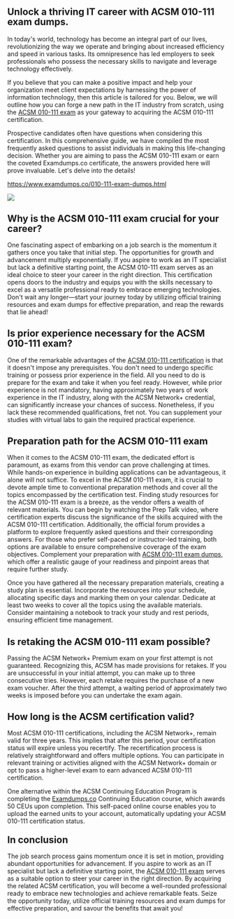 <h1 class="MsoNormal"><strong style="mso-bidi-font-weight: normal;"><span style="font-size: 16.0pt; line-height: 107%;">Unlock a thriving IT career with ACSM 010-111 exam dumps.</span></strong></h1><p class="MsoNormal">In today's world, technology has become an integral part of our lives, revolutionizing the way we operate and bringing about increased efficiency and speed in various tasks. Its omnipresence has led employers to seek professionals who possess the necessary skills to navigate and leverage technology effectively.</p><p class="MsoNormal">If you believe that you can make a positive impact and help your organization meet client expectations by harnessing the power of information technology, then this article is tailored for you. Below, we will outline how you can forge a new path in the IT industry from scratch, using the <a href="https://www.examdumps.co/010-111-exam-dumps.html">ACSM 010-111 exam</a> as your gateway to acquiring the ACSM 010-111 certification.</p><p class="MsoNormal">Prospective candidates often have questions when considering this certification. In this comprehensive guide, we have compiled the most frequently asked questions to assist individuals in making this life-changing decision. Whether you are aiming to pass the ACSM 010-111 exam or earn the coveted Examdumps.co certificate, the answers provided here will prove invaluable. Let's delve into the details!</p><p class="MsoNormal"><a href="https://www.examdumps.co/010-111-exam-dumps.html">https://www.examdumps.co/010-111-exam-dumps.html</a></p><p class="MsoNormal"><img src="https://www.examdumps.co//images/banners/big-sale-20-percent-discount-offer-examdumps.jpg"></p><h2 class="MsoNormal"><strong style="mso-bidi-font-weight: normal;"><span style="font-size: 16.0pt; line-height: 107%;">Why is the ACSM 010-111 exam crucial for your career?</span></strong></h2><p class="MsoNormal">One fascinating aspect of embarking on a job search is the momentum it gathers once you take that initial step. The opportunities for growth and advancement multiply exponentially. If you aspire to work as an IT specialist but lack a definitive starting point, the ACSM 010-111 exam serves as an ideal choice to steer your career in the right direction. This certification opens doors to the industry and equips you with the skills necessary to excel as a versatile professional ready to embrace emerging technologies. Don't wait any longer&mdash;start your journey today by utilizing official training resources and exam dumps for effective preparation, and reap the rewards that lie ahead!</p><h2 class="MsoNormal"><strong style="mso-bidi-font-weight: normal;"><span style="font-size: 16.0pt; line-height: 107%;">Is prior experience necessary for the ACSM 010-111 exam?</span></strong></h2><p class="MsoNormal">One of the remarkable advantages of the <a href="https://www.examdumps.co/acsm-cpt-exam-dumps.html">ACSM 010-111 certification</a> is that it doesn't impose any prerequisites. You don't need to undergo specific training or possess prior experience in the field. All you need to do is prepare for the exam and take it when you feel ready. However, while prior experience is not mandatory, having approximately two years of work experience in the IT industry, along with the ACSM Network+ credential, can significantly increase your chances of success. Nonetheless, if you lack these recommended qualifications, fret not. You can supplement your studies with virtual labs to gain the required practical experience.</p><h2 class="MsoNormal"><strong style="mso-bidi-font-weight: normal;"><span style="font-size: 16.0pt; line-height: 107%;">Preparation path for the ACSM 010-111 exam</span></strong></h2><p class="MsoNormal">When it comes to the ACSM 010-111 exam, the dedicated effort is paramount, as exams from this vendor can prove challenging at times. While hands-on experience in building applications can be advantageous, it alone will not suffice. To excel in the ACSM 010-111 exam, it is crucial to devote ample time to conventional preparation methods and cover all the topics encompassed by the certification test. Finding study resources for the ACSM 010-111 exam is a breeze, as the vendor offers a wealth of relevant materials. You can begin by watching the Prep Talk video, where certification experts discuss the significance of the skills acquired with the ACSM 010-111 certification. Additionally, the official forum provides a platform to explore frequently asked questions and their corresponding answers. For those who prefer self-paced or instructor-led training, both options are available to ensure comprehensive coverage of the exam objectives. Complement your preparation with <a href="https://www.examdumps.co/acsm-exam-dumps.html">ACSM 010-111 exam dumps, </a>which offer a realistic gauge of your readiness and pinpoint areas that require further study.</p><p class="MsoNormal">Once you have gathered all the necessary preparation materials, creating a study plan is essential. Incorporate the resources into your schedule, allocating specific days and marking them on your calendar. Dedicate at least two weeks to cover all the topics using the available materials. Consider maintaining a notebook to track your study and rest periods, ensuring efficient time management.</p><h2 class="MsoNormal"><strong style="mso-bidi-font-weight: normal;"><span style="font-size: 16.0pt; line-height: 107%;">Is retaking the ACSM 010-111 exam possible?</span></strong></h2><p class="MsoNormal">Passing the ACSM Network+ Premium exam on your first attempt is not guaranteed. Recognizing this, ACSM has made provisions for retakes. If you are unsuccessful in your initial attempt, you can make up to three consecutive tries. However, each retake requires the purchase of a new exam voucher. After the third attempt, a waiting period of approximately two weeks is imposed before you can undertake the exam again.</p><h2 class="MsoNormal"><strong style="mso-bidi-font-weight: normal;"><span style="font-size: 16.0pt; line-height: 107%;">How long is the ACSM certification valid?</span></strong></h2><p class="MsoNormal">Most ACSM 010-111 certifications, including the ACSM Network+, remain valid for three years. This implies that after this period, your certification status will expire unless you recertify. The recertification process is relatively straightforward and offers multiple options. You can participate in relevant training or activities aligned with the ACSM Network+ domain or opt to pass a higher-level exam to earn advanced ACSM 010-111 certification.</p><p class="MsoNormal">One alternative within the ACSM Continuing Education Program is completing the <a href="https://www.examdumps.co/">Examdumps.co</a> Continuing Education course, which awards 50 CEUs upon completion. This self-paced online course enables you to upload the earned units to your account, automatically updating your ACSM 010-111 certification status.</p><h3 class="MsoNormal"><strong style="mso-bidi-font-weight: normal;"><span style="font-size: 16.0pt; line-height: 107%;">In conclusion</span></strong></h3><p class="MsoNormal">The job search process gains momentum once it is set in motion, providing abundant opportunities for advancement. If you aspire to work as an IT specialist but lack a definitive starting point, the <a href="https://www.examdumps.co/010-111-exam-dumps.html">ACSM 010-111 exam</a> serves as a suitable option to steer your career in the right direction. By acquiring the related ACSM certification, you will become a well-rounded professional ready to embrace new technologies and achieve remarkable feats. Seize the opportunity today, utilize official training resources and exam dumps for effective preparation, and savour the benefits that await you!</p>
